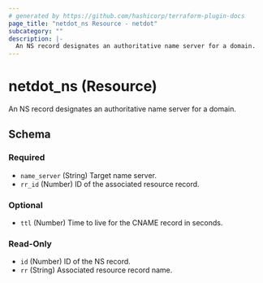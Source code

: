 ```yaml
---
# generated by https://github.com/hashicorp/terraform-plugin-docs
page_title: "netdot_ns Resource - netdot"
subcategory: ""
description: |-
  An NS record designates an authoritative name server for a domain.
---
```


# netdot_ns (Resource)

An NS record designates an authoritative name server for a domain.



<!-- schema generated by tfplugindocs -->
## Schema

### Required

- `name_server` (String) Target name server.
- `rr_id` (Number) ID of the associated resource record.

### Optional

- `ttl` (Number) Time to live for the CNAME record in seconds.

### Read-Only

- `id` (Number) ID of the NS record.
- `rr` (String) Associated resource record name.
